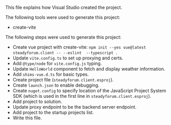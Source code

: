 This file explains how Visual Studio created the project.

The following tools were used to generate this project:
- create-vite

The following steps were used to generate this project:
- Create vue project with create-vite: `npm init --yes vue@latest steadyforum.client -- --eslint  --typescript `.
- Update `vite.config.ts` to set up proxying and certs.
- Add `@type/node` for `vite.config.js` typing.
- Update `HelloWorld` component to fetch and display weather information.
- Add `shims-vue.d.ts` for basic types.
- Create project file (`steadyforum.client.esproj`).
- Create `launch.json` to enable debugging.
- Create `nuget.config` to specify location of the JavaScript Project System SDK (which is used in the first line in `steadyforum.client.esproj`).
- Add project to solution.
- Update proxy endpoint to be the backend server endpoint.
- Add project to the startup projects list.
- Write this file.
